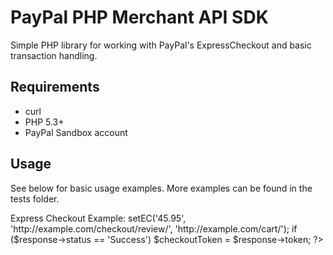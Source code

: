 PayPal PHP Merchant API SDK
===========================

Simple PHP library for working with PayPal's ExpressCheckout and basic transaction handling.

Requirements
------------

* curl
* PHP 5.3+
* PayPal Sandbox account
    
Usage
-----

See below for basic usage examples. More examples can be found in the tests folder.
      
Express Checkout Example:
    <?php
    require_once 'paypal_php_sdk/PayPal.php'; 
    define("PAYPAL_API_USERNAME", "your API username");
    define("PAYPAL_API_PASSWORD", "your API password");
    define("PAYPAL_API_SIGNATURE", "your API signature");
    define("PAYPAL_SANDBOX", true);
    $paypal = new PayPalExpressCheckout;
    $response = $paypal->setEC('45.95', 'http://example.com/checkout/review/', 'http://example.com/cart/');
    if ($response->status == 'Success') $checkoutToken = $response->token;
    ?>
    
